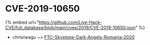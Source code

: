 # CVE-2019-10650
{% embed url="https://github.com/Live-Hack-CVE/full_database/blob/main/cves/2019/CVE-2019-10650.json" %}

* chrisneagu ~> [FTC-Skystone-Dark-Angels-Romania-2020](https://www.alice-snow.ru/2019/database/cve-2019-10650/ftc-skystone-dark-angels-romania-2020-chrisneagu)
